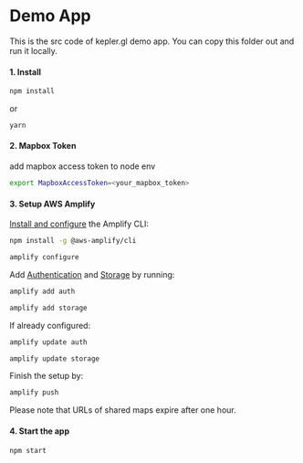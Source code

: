 # Demo App

This is the src code of kepler.gl demo app. You can copy this folder out and run it locally.

#### 1. Install

```sh
npm install
```

or

```sh
yarn
```


#### 2. Mapbox Token
add mapbox access token to node env

```sh
export MapboxAccessToken=<your_mapbox_token>
```

#### 3. Setup AWS Amplify
[Install and configure](https://docs.amplify.aws/cli/start/install) the Amplify CLI:
```sh
npm install -g @aws-amplify/cli
```
```sh
amplify configure
```

Add [Authentication](https://docs.amplify.aws/cli/auth/overview) and [Storage](https://docs.amplify.aws/lib/storage/getting-started/q/platform/js) by running:
```sh
amplify add auth
```
```sh
amplify add storage
```
If already configured:
```sh
amplify update auth
```
```sh
amplify update storage
```
Finish the setup by:
```sh
amplify push
```

Please note that URLs of shared maps expire after one hour.

#### 4. Start the app

```sh
npm start
```
